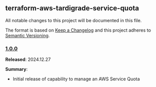 ## terraform-aws-tardigrade-service-quota

All notable changes to this project will be documented in this file.

The format is based on [Keep a Changelog](http://keepachangelog.com/) and this project adheres to [Semantic Versioning](http://semver.org/).

### [1.0.0](https://github.com/plus3it/terraform-aws-tardigrade-service-quota/releases/tag/1.0.0)

**Released**: 2024.12.27

**Summary**:

* Initial release of capability to manage an AWS Service Quota
